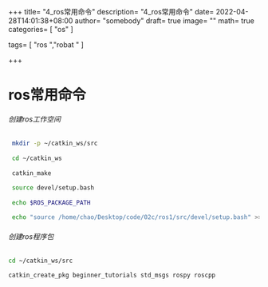 +++
title= "4_ros常用命令"
description= "4_ros常用命令"
date= 2022-04-28T14:01:38+08:00
author= "somebody"
draft= true
image= "" 
math= true
categories= [
    "os"
]

tags=  [
    "ros ","robat "
]

+++

# ros常用命令



###### 创建ros工作空间

~~~bash
 mkdir -p ~/catkin_ws/src
 
 cd ~/catkin_ws
 
 catkin_make

 source devel/setup.bash
 
 echo $ROS_PACKAGE_PATH
 
 echo "source /home/chao/Desktop/code/02c/ros1/src/devel/setup.bash" >> ~/.bashrc 
~~~

###### 创建ros程序包

~~~bash
cd ~/catkin_ws/src

catkin_create_pkg beginner_tutorials std_msgs rospy roscpp
~~~




